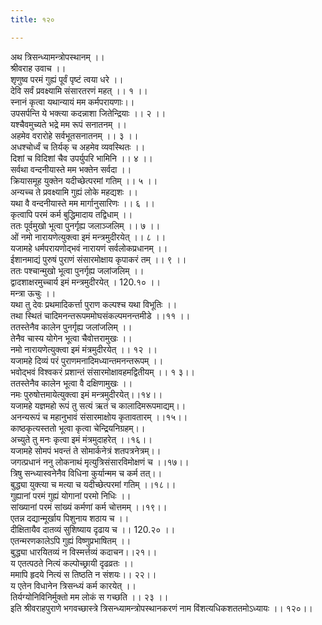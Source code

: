 ```yaml
---
title: १२०

---
```

अथ त्रिसन्ध्यामन्त्रोपस्थानम् ।।  
श्रीवराह उवाच ।।  
शृणुष्व परमं गुह्यं पूर्वं पृष्टं त्वया धरे ।।  
देवि सर्वं प्रवक्ष्यामि संसारतरणं महत् ।। १ ।।  
स्नानं कृत्वा यथान्यायं मम कर्मपरायणाः।।  
उपसर्पन्ति ये भक्त्या कदन्नाशा जितेन्द्रियाः ।। २ ।।  
यश्चैवमुच्यते भद्रे मम रूपं सनातनम् ।।  
अहमेव वरारोहे सर्वभूतसनातनम् ।। ३ ।।  
अधश्चोर्ध्वं च तिर्यक् च अहमेव व्यवस्थितः ।।  
दिशां च विदिशां चैव उपर्युपरि भामिनि ।। ४ ।।  
सर्वथा वन्दनीयास्ते मम भक्तेन सर्वदा ।।  
क्रियासमूह युक्तेन यदीच्छेत्परमां गतिम् ।। ५ ।।  
अन्यच्च ते प्रवक्ष्यामि गुह्यं लोके महद्यशः ।।  
यथा वै वन्दनीयास्ते मम मार्गानुसारिणः ।। ६ ।।  
कृत्वापि परमं कर्म बुद्धिमादाय तद्विधाम् ।।  
ततः पूर्वमुखो भूत्वा पुनर्गृह्य जलाञ्जलिम् ।। ७ ।।  
ओं नमो नारायणेत्युक्त्वा इमं मन्त्रमुदीरयेत् ।। ८ ।।  
यजामहे धर्मपरायणोद्भवं नारायणं सर्वलोकप्रधानम् ।।  
ईशानमाद्यं पुरुषं पुराणं संसारमोक्षाय कृपाकरं तम् ।। ९ ।।  
ततः पश्चान्मुखो भूत्वा पुनर्गृह्य जलांजलिम् ।।  
द्वादशाक्षरमुच्चार्य इमं मन्त्रमुदीरयेत् । 120.१० ।।  
मन्त्रा ऊचुः ।।  
यथा तु देवः प्रथमादिकर्त्ता पुराण कल्पश्च यथा विभूतिः ।।  
तथा स्थितं चादिमनन्तरूपममोघसंकल्पमनन्तमीडे ।।११ ।।  
ततस्तेनैव कालेन पुनर्गृह्य जलांजलिम् ।।  
तेनैव चास्य योगेन भूत्वा चैवोत्तरामुखः ।।  
नमो नारायणेत्युक्त्वा इमं मंत्रमुदीरयेत् ।। १२ ।।  
यजामहे दिव्यं परं पुराणमनादिमध्यान्तमनन्तरूपम् ।।  
भवोद्भवं विश्वकरं प्रशान्तं संसारमोक्षावहमद्वितीयम् ।। १ ३।।  
ततस्तेनैव कालेन भूत्वा वै दक्षिणामुखः ।।  
नमः पुरुषोत्तमायेत्युक्त्वा इमं मन्त्रमुदीरयेत्।।१४।।  
यजामहे यज्ञमहो रूपं तु सत्यं ऋतं च कालादिमरूपमाद्यम्।।  
अनन्यरूपं च महानुभावं संसारमाक्षोय कृतावतारम् ।।१५।।  
काष्ठकृत्यस्ततो भूत्वा कृत्वा चेन्द्रियनिग्रहम्।।  
अच्युते तु मनः कृत्वा इमं मंत्रमुदाहरेत् ।।१६।।  
यजामहे सोमपं भवन्तं ते सोमार्कनेत्रं शतपत्रनेत्रम्।।  
जगत्प्रधानं ननु लोकनाथं मृत्युत्रिसंसारविमोक्षणं च ।।१७।।  
त्रिषु सन्ध्यास्वनेनैव विधिना कुर्यान्मम च कर्म तत्।।  
बुद्ध्या युक्त्या च मत्या च यदीच्छेत्परमां गतिम् ।।१८।।  
गुह्यानां परमं गुह्यं योगानां परमो निधिः ।।  
सांख्यानां परमं सांख्यं कर्मणां कर्म चोत्तमम् ।।१९।।  
एतन्न दद्यान्मूर्खाय पिशुनाय शठाय च ।।  
दीक्षितायैव दातव्यं सुशिष्याय दृढाय च ।। 120.२० ।।  
एतन्मरणकालेऽपि गुह्यं विष्णुप्रभाषितम् ।।  
बुद्ध्या धारयितव्यं न विस्मर्त्तव्यं कदाचन।।२१।।  
य एतत्पठते नित्यं कल्पोच्छ्रायी दृढव्रतः ।।  
ममापि हृदये नित्यं स तिष्ठति न संशयः।। २२।।  
य एतेन विधानेन त्रिसन्ध्यं कर्म कारयेत् ।।  
तिर्यग्योनिविनिर्मुक्तो मम लोकं स गच्छति ।। २३ ।।  
इति श्रीवराहपुराणे भगवच्छास्त्रे त्रिसन्ध्यामन्त्रोपस्थानकरणं नाम विंशत्यधिकशततमोऽध्यायः ।। १२०।।